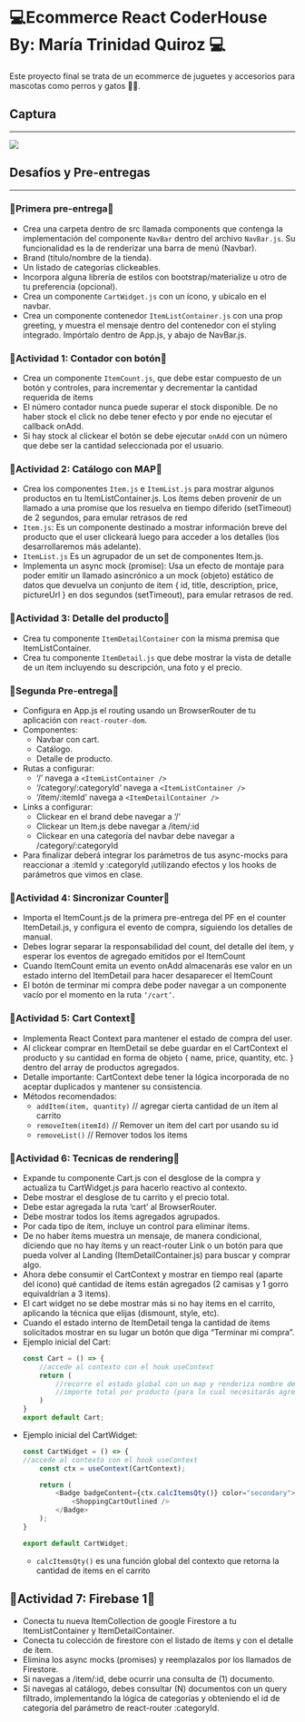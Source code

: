 #  💻Ecommerce React CoderHouse By: María Trinidad Quiroz 💻
Este proyecto final se trata de un ecommerce de juguetes y accesorios para mascotas como perros y gatos 🐶🐱.
## **Captura**
---
![](/src/assets/Gif-funcionalidad.gif)

## **Desafíos y Pre-entregas**
---
### **🥉Primera pre-entrega🥉**
* Crea una carpeta dentro de src llamada components que contenga la implementación del componente `NavBar` dentro del archivo `NavBar.js`. Su funcionalidad es la de renderizar una barra de menú (Navbar).
* Brand (título/nombre de la tienda).
* Un listado de categorías clickeables.
* Incorpora alguna librería de estilos con bootstrap/materialize u otro de tu preferencia (opcional).
* Crea un componente `CartWidget.js` con un ícono, y ubícalo en el navbar. 
* Crea un componente contenedor `ItemListContainer.js` con una prop greeting, y muestra el mensaje dentro del contenedor con el styling integrado. Impórtalo dentro de App.js, y abajo de NavBar.js. 

### **🚨Actividad 1: Contador con botón🚨**
* Crea un componente `ItemCount.js`, que debe estar compuesto de un botón y controles, para incrementar y decrementar la cantidad requerida de ítems
* El número contador nunca puede superar el stock disponible.
De no haber stock el click no debe tener efecto y por ende no ejecutar el callback onAdd.
* Si hay stock al clickear el botón se debe ejecutar `onAdd` con un número que debe ser la cantidad seleccionada por el usuario.

### **🚨Actividad 2: Catálogo con MAP🚨**
* Crea los componentes `Item.js` e `ItemList.js` para mostrar algunos productos en tu ItemListContainer.js. Los ítems deben provenir de un llamado a una promise que los resuelva en tiempo diferido (setTimeout) de 2 segundos, para emular retrasos de red
* `Item.js`: Es un componente destinado a mostrar información breve del producto que el user clickeará luego para acceder a los detalles (los desarrollaremos más adelante).
* `ItemList.js` Es un agrupador de un set de componentes Item.js. 
* Implementa un async mock (promise): Usa un efecto de montaje para poder emitir un llamado asincrónico a un mock (objeto) estático de datos que devuelva un conjunto de item { id, title, description, price, pictureUrl } en dos segundos (setTimeout), para emular retrasos de red.

### **🚨Actividad 3: Detalle del producto🚨**
* Crea tu componente `ItemDetailContainer` con la misma premisa que ItemListContainer.
* Crea tu componente `ItemDetail.js` que debe mostrar la vista de detalle de un ítem incluyendo su descripción, una foto y el precio.

### **🥉Segunda Pre-entrega🥉**
* Configura en App.js el routing usando un BrowserRouter de tu aplicación con `react-router-dom`.
* Componentes: 
    * Navbar con cart.
    * Catálogo.  
    * Detalle de producto.
* Rutas a configurar:
    * ‘/’ navega a `<ItemListContainer />`
    * ‘/category/:categoryId’ navega a `<ItemListContainer />`
    * ‘/item/:itemId’ navega a `<ItemDetailContainer />`
* Links a configurar:
    * Clickear en el brand debe navegar a ‘/’
    * Clickear un Item.js debe navegar a /item/:id
    * Clickear en una categoría del navbar debe navegar a /category/:categoryId 
* Para finalizar deberá integrar los parámetros de tus async-mocks para reaccionar a :itemId y :categoryId ¡utilizando efectos y los hooks de parámetros que vimos en clase.

### **🚨Actividad 4: Sincronizar Counter🚨**
* Importa el ItemCount.js de la primera pre-entrega del PF en el counter ItemDetail.js, y configura el evento de compra, siguiendo los detalles de manual.
* Debes lograr separar la responsabilidad del count, del detalle del ítem, y esperar los eventos de agregado emitidos por el ItemCount 
* Cuando ItemCount emita un evento onAdd almacenarás ese valor en un estado interno del ItemDetail para hacer desaparecer el ItemCount
* El botón de terminar mi compra debe poder navegar a un componente vacío por el momento en la ruta `‘/cart’`.

### **🚨Actividad 5: Cart Context🚨**
* Implementa React Context para mantener el estado de compra del user.
* Al clickear comprar en ItemDetail se debe guardar en el CartContext el producto y su cantidad en forma de objeto { name, price, quantity, etc. } dentro del array de productos agregados.
* Detalle importante: CartContext debe tener la lógica incorporada de no aceptar duplicados y mantener su consistencia.
* Métodos recomendados: 
    * `addItem(item, quantity)` // agregar cierta cantidad de un ítem al carrito
    * `removeItem(itemId)` // Remover un item del cart por usando su id
    * `removeList()` // Remover todos los items

### **🚨Actividad 6: Tecnicas de rendering🚨**
* Expande tu componente Cart.js con el desglose de la compra y actualiza tu CartWidget.js para hacerlo reactivo al contexto.
* Debe mostrar el desglose de tu carrito y el precio total.
* Debe estar agregada la ruta ‘cart’ al BrowserRouter.
* Debe mostrar todos los ítems agregados agrupados.
* Por cada tipo de ítem, incluye un control para eliminar ítems.
* De no haber ítems muestra un mensaje, de manera condicional, diciendo que no hay ítems y un react-router Link o un botón para que pueda volver al Landing (ItemDetailContainer.js) para buscar y comprar algo.
* Ahora debe consumir el CartContext y mostrar en tiempo real (aparte del ícono) qué cantidad de ítems están agregados (2 camisas y 1 gorro equivaldrían a 3 items).
* El cart widget no se debe mostrar más si no hay items en el carrito, aplicando la técnica que elijas (dismount, style, etc).
* Cuando el estado interno de ItemDetail tenga la cantidad de ítems solicitados mostrar en su 
lugar un botón que diga “Terminar mi compra”.
* Ejemplo inicial del Cart:
    ```javascript
    const Cart = () => {
        //accede al contexto con el hook useContext
        return (
            //recorre el estado global con un map y renderiza nombre del producto, cantidad de items agregados y precio por item.
            //importe total por producto (para lo cual necesitarás agregar una función global en el contexto).
        )
    }
    export default Cart;
    ```
* Ejemplo inicial del CartWidget:
    ```javascript
    const CartWidget = () => {
    //accede al contexto con el hook useContext
        const ctx = useContext(CartContext);

        return (
            <Badge badgeContent={ctx.calcItemsQty()} color="secondary">
                <ShoppingCartOutlined />
            </Badge>
        );
    }

    export default CartWidget;
    ``` 
    * `calcItemsQty()` es una función global del contexto que retorna la cantidad de items en el carrito

## **🚨Actividad 7: Firebase 1🚨**
* Conecta tu nueva ItemCollection de google Firestore a tu ItemListContainer y ItemDetailContainer.
* Conecta tu colección de firestore con el listado de ítems y con el detalle de ítem.
* Elimina los async mocks (promises) y reemplazalos por los llamados de Firestore.
* Si navegas a /item/:id, debe ocurrir una consulta de (1) documento. 
* Si navegas al catálogo, debes consultar (N) documentos con un query filtrado, implementando la lógica de categorías y obteniendo el id de categoría del parámetro de react-router :categoryId.



